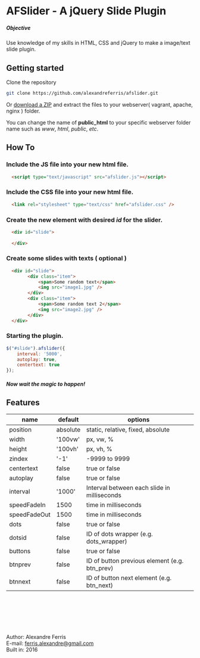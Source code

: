 <h1>AFSlider - A jQuery Slide Plugin</h1>

<h5>Objective</h5>
Use knowledge of my skills in HTML, CSS and jQuery to make a image/text slide plugin.

## Getting started

Clone the repository

```bash
git clone https://github.com/alexandreferris/afslider.git
```

Or [download a ZIP](https://github.com/alexandreferris/afslider/archive/master.zip)
and extract the files to your webserver( vagrant, apache, nginx ) folder.

You can change the name of **public_html** to your specific webserver folder name such as *www*, *html*, *public*, *etc*.

## How To

### Include the JS file into your new html file.
```html
  <script type="text/javascript" src="afslider.js"></script>
```

### Include the CSS file into your new html file.
```html
  <link rel="stylesheet" type="text/css" href="afslider.css" />
```

### Create the new element with desired *id* for the slider.
```html
  <div id="slide">
  
  </div>
```

### Create some slides with texts ( optional )
```html
  <div id="slide">
		<div class="item">
			<span>Some random text</span>
			<img src="image1.jpg" />
		</div>
		<div class="item">
			<span>Some random text 2</span>
			<img src="image2.jpg" />
		</div>
  </div>
```

### Starting the plugin.
```js
$("#slide").afslider({
	interval: '5000',
	autoplay: true,
	centertext: true
});
```

##### Now wait the magic to happen!




## Features

| name          | default       | options                                          |
| ------------- | ------------- | ------------------------------------------------ |
| position		  | absolute      | static, relative, fixed, absolute                |
| width		 	    | '100vw'       | px, vw, %                                        |
| height		    | '100vh'       | px, vh, %                                        |
| zindex		    | '-1'          | -9999 to 9999                                    |
| centertext	  | false         | true or false                                    |
| autoplay		  | false         | true or false                                    |
| interval		  | '1000'        | Interval between each slide in milliseconds      |
| speedFadeIn	  | 1500          | time in milliseconds                             |
| speedFadeOut	| 1500          | time in milliseconds                             |
| dots		 	    | false         | true or false                                    |
| dotsid		    | false         | ID of dots wrapper (e.g. dots_wrapper)           |
| buttons		    | false         | true or false                                    |
| btnprev		    | false         | ID of button previous element (e.g. btn_prev)    |
| btnnext		    | false         | ID of button next element (e.g. btn_next)        |




<br><br><br><br><br>

Author: Alexandre Ferris<br>
E-mail: ferris.alexandre@gmail.com<br>
Built in: 2016
